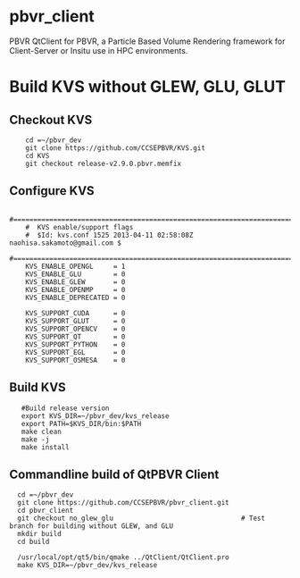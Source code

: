 # pbvr_client
PBVR QtClient for PBVR, a Particle Based Volume Rendering framework for Client-Server or  Insitu use in HPC environments.


# Build KVS without GLEW, GLU, GLUT

## Checkout KVS

        cd =~/pbvr_dev
        git clone https://github.com/CCSEPBVR/KVS.git
        cd KVS
        git checkout release-v2.9.0.pbvr.memfix

## Configure KVS

        #=============================================================================
        #  KVS enable/support flags
        #  $Id: kvs.conf 1525 2013-04-11 02:58:08Z naohisa.sakamoto@gmail.com $
        #=============================================================================
        KVS_ENABLE_OPENGL     = 1
        KVS_ENABLE_GLU        = 0
        KVS_ENABLE_GLEW       = 0
        KVS_ENABLE_OPENMP     = 0
        KVS_ENABLE_DEPRECATED = 0

        KVS_SUPPORT_CUDA      = 0
        KVS_SUPPORT_GLUT      = 0
        KVS_SUPPORT_OPENCV    = 0
        KVS_SUPPORT_QT        = 0
        KVS_SUPPORT_PYTHON    = 0
        KVS_SUPPORT_EGL       = 0
        KVS_SUPPORT_OSMESA    = 0

## Build KVS
      
       #Build release version
       export KVS_DIR=~/pbvr_dev/kvs_release
       export PATH=$KVS_DIR/bin:$PATH
       make clean
       make -j
       make install
       

## Commandline build of QtPBVR Client

      cd =~/pbvr_dev
      git clone https://github.com/CCSEPBVR/pbvr_client.git
      cd pbvr_client
      git checkout no_glew_glu                                # Test branch for building without GLEW, and GLU
      mkdir build
      cd build
      
      /usr/local/opt/qt5/bin/qmake ../QtClient/QtClient.pro
      make KVS_DIR=~/pbvr_dev/kvs_release
      
      
      
      

       
       
